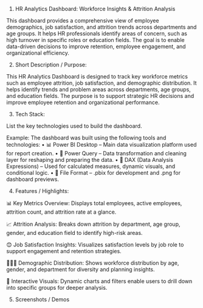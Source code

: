 1. HR Analytics Dashboard: Workforce Insights & Attrition Analysis

This dashboard provides a comprehensive view of employee demographics, job satisfaction, and attrition trends across departments and age groups. It helps HR professionals identify areas of concern, such as high turnover in specific roles or education fields. The goal is to enable data-driven decisions to improve retention, employee engagement, and organizational efficiency.

2. Short Description / Purpose:

This HR Analytics Dashboard is designed to track key workforce metrics such as employee attrition, job satisfaction, and demographic distribution. It helps identify trends and problem areas across departments, age groups, and education fields. The purpose is to support strategic HR decisions and improve employee retention and organizational performance.

3. Tech Stack:

List the key technologies used to build the dashboard.

Example: The dashboard was built using the following tools and technologies:
• 📊 Power BI Desktop – Main data visualization platform used for report creation.
• 📂 Power Query – Data transformation and cleaning layer for reshaping and preparing the data.
• 🧠 DAX (Data Analysis Expressions) – Used for calculated measures, dynamic visuals, and conditional logic.
• 📁 File Format – .pbix for development and .png for dashboard previews.

4. Features / Highlights:

📊 Key Metrics Overview: Displays total employees, active employees, attrition count, and attrition rate at a glance.

📈 Attrition Analysis: Breaks down attrition by department, age group, gender, and education field to identify high-risk areas.

😊 Job Satisfaction Insights: Visualizes satisfaction levels by job role to support engagement and retention strategies.

🧑‍🤝‍🧑 Demographic Distribution: Shows workforce distribution by age, gender, and department for diversity and planning insights.

📍 Interactive Visuals: Dynamic charts and filters enable users to drill down into specific groups for deeper analysis.

5. Screenshots / Demos

   
